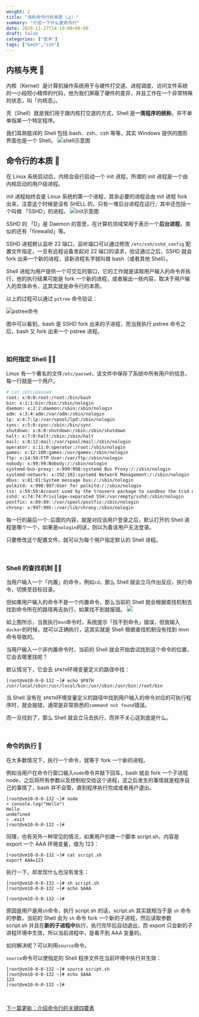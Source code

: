 ```yaml
---
weight: 2
title: "浅析命令行的本质（上）"
summary: "介绍一下什么是命令行"
date: 2020-11-27T14:10:08+08:00
draft: false
categories: ["技术"]
tags: ["bash","ssh"]
---
```


## 内核与壳 :turtle:

内核（Kernel）是计算机操作系统用于与硬件打交道、进程调度、访问文件系统的一小段短小精悍的代码，他为我们屏蔽了硬件的差异，并且工作在一个非常特殊的状态，叫「内核态」。

壳（Shell）就是我们用于跟内核打交道的方式，Shell 是**一类程序的统称**，并不单单指某一个特定程序。

我们耳熟能详的 Shell 包括 bash、zsh、csh 等等，其实 Windows 提供的图形界面也是一个 Shell。
![shell示意图](https://wumanhoblogimg.obs.cn-south-1.myhuaweicloud.com/images/cmd/shell.png)
&nbsp;

## 命令行的本质 :thinking:

在 Linux 系统启动后，内核会自行启动一个 init 进程，所谓的 init 进程是一个由内核启动的用户级进程。  

init 进程始终会是 Linux 系统的第一个进程，其余必要的进程会由 init 进程 fork 出来，注意这个时候是没有 SHELL 的，只有一堆后台进程在运行，其中还包括一个叫做 「SSHD」的进程。
![init示意图](https://wumanhoblogimg.obs.cn-south-1.myhuaweicloud.com/images/cmd/proc.png)

SSHD 的 「D」是 Daemon 的意思，在计算机领域常用于表示一个**后台进程**，类似的还有「firewalld」等。  

SSHD 进程默认监听 22 端口，监听端口可以通过修改 `/etc/ssh/sshd_config` 配置文件指定，一旦有远程设备发起对 22 端口的请求，验证通过之后，SSHD 就会 fork 出来一个新的进程，该新进程名字就叫做 bash（或者其他 Shell）。

Shell 进程为用户提供一个可交互的窗口，它的工作就是读取用户输入的命令并执行，他的执行结果可能是 fork 一个新的进程，或者输出一些内容，取决于用户输入的具体命令，这其实就是命令行的本质。

以上的过程可以通过 `pstree` 命令验证：

![pstree命令](https://wumanhoblogimg.obs.cn-south-1.myhuaweicloud.com/images/cmd/pstree.png)

图中可以看到，bash 是 SSHD fork 出来的子进程，而当我执行 pstree 命令之后，bash 又 fork 出来一个 pstree 进程。

&nbsp;

### 如何指定 Shell :golfing_man:

Linux 有一个著名的文件`/etc/passwd`，该文件中保存了系统中所有用户的信息，每一行就是一个用户。

```bash
# cat /etc/passwd
root: x:0:0:root:/root:/bin/bash
bin: x:1:1:bin:/bin:/sbin/nologin
daemon: x:2:2:daemon:/sbin:/sbin/nologin
adm: x:3:4:adm:/var/adm:/sbin/nologin
lp: x:4:7:lp:/var/spool/lpd:/sbin/nologin
sync: x:5:0:sync:/sbin:/bin/sync
shutdown: x:6:0:shutdown:/sbin:/sbin/shutdown
halt: x:7:0:halt:/sbin:/sbin/halt
mail: x:8:12:mail:/var/spool/mail:/sbin/nologin
operator: x:11:0:operator:/root:/sbin/nologin
games: x:12:100:games:/usr/games:/sbin/nologin
ftp: x:14:50:FTP User:/var/ftp:/sbin/nologin
nobody: x:99:99:Nobody:/:/sbin/nologin
systemd-bus-proxy: x:999:998:systemd Bus Proxy:/:/sbin/nologin
systemd-network: x:192:192:systemd Network Management:/:/sbin/nologin
dbus: x:81:81:System message bus:/:/sbin/nologin
polkitd: x:998:997:User for polkitd:/:/sbin/nologin
tss: x:59:59:Account used by the trousers package to sandbox the tcsd daemon:/dev/null:/sbin/nologin
sshd: x:74:74:Privilege-separated SSH:/var/empty/sshd:/sbin/nologin
postfix: x:89:89::/var/spool/postfix:/sbin/nologin
chrony: x:997:995::/var/lib/chrony:/sbin/nologin
```

每一行的最后一个`:`后面的内容，就是对应该用户登录之后，默认打开的 Shell 进程是哪个一个，如果是`nologin`的话，则以为着该用户无法登录。

只要修改这个配置文件，就可以为每个用户指定默认的 Shell 进程。

&nbsp;

### Shell 的查找机制 :sassy_woman:

当用户输入一个「内置」的命令，例如`cd`，那么 Shell 就会立马作出反应，执行命令，切换至目标目录。

但如果用户输入的命令不是一个内置命令，那么当前的 Shell 就会根据查找机制去找到命令所在的路径再去执行，如果找不到就报错。
![](https://wumanhoblogimg.obs.cn-south-1.myhuaweicloud.com/images/cmd/path.png)

如上图所示，当我执行`mvn`命令时，系统提示「找不到命令」错误，但我输入`docker`的时候，就可以正确执行，这其实就是 Shell 根据查找机制没有找到 mvn 命令导致的。

当用户输入一个非内置命令时，当前的 Shell 就会开始尝试找到这个命令的位置，它会去哪里找呢？

默认情况下，它会去 `$PATH`环境变量定义的路径中找：

```
[root@vm10-0-0-132 ~]# echo $PATH
/usr/local/sbin:/usr/local/bin:/usr/sbin:/usr/bin:/root/bin
```

当 Shell 没有在 `$PATH`环境变量定义的路径中找到用户输入的命令对应的可执行程序时，就会报错，通常是非常熟悉的`command not found`错误。

而一旦找到了，那么 Shell 就会立马去执行，而并不关心这到底是什么。

&nbsp;

### 命令的执行 :dart:

在大多数情况下，执行一个命令，就等于 fork 一个新的进程。

例如当用户在命令行窗口输入`node`命令并敲下回车，bash 就会 fork 一个子进程 node，之后将所有参数以及控制权交给这个进程，这之后发生的事情就是程序自己的事情了，bash 并不会管，直到程序执行完成或者用户退出。

```
[root@vm10-0-0-132 ~]# node
> console.log("Hello")
Hello
undefined
> .exit
[root@vm10-0-0-132 ~]# 
```

同理，也有另外一种常见的情况，如果用户创建一个脚本 script.sh，内容是 export 一个 AAA 环境变量，值为 123：

```
[root@vm10-0-0-132 ~]# cat script.sh 
export AAA=123
```

执行一下，却发现什么也没有发生：

```
[root@vm10-0-0-132 ~]# sh script.sh 
[root@vm10-0-0-132 ~]# echo $AAA

[root@vm10-0-0-132 ~]#
```

原因是用户是用`sh`命令，执行 script.sh 的话，script.sh 其实就相当于是 `sh` 命令的参数，当前的 Shell 会为 `sh` 命令 fork 一个新的子进程，然后读取参数 script.sh 并且在**新的子进程中**执行，执行完毕后自动退出，而 export 只会新的子进程环境中生效，所以当前进程中，是看不到 AAA 变量的。

如何解决呢？可以利用`source`命令。

`source`命令可以使指定的 Shell 程序文件在当前环境中执行并生效：

```
[root@vm10-0-0-132 ~]# source script.sh 
[root@vm10-0-0-132 ~]# echo $AAA
123
[root@vm10-0-0-132 ~]# 
```

&nbsp;

[下一篇更新：介绍命令行的关键四要素](https://wumanho.cn/posts/cmd02/)

&nbsp;